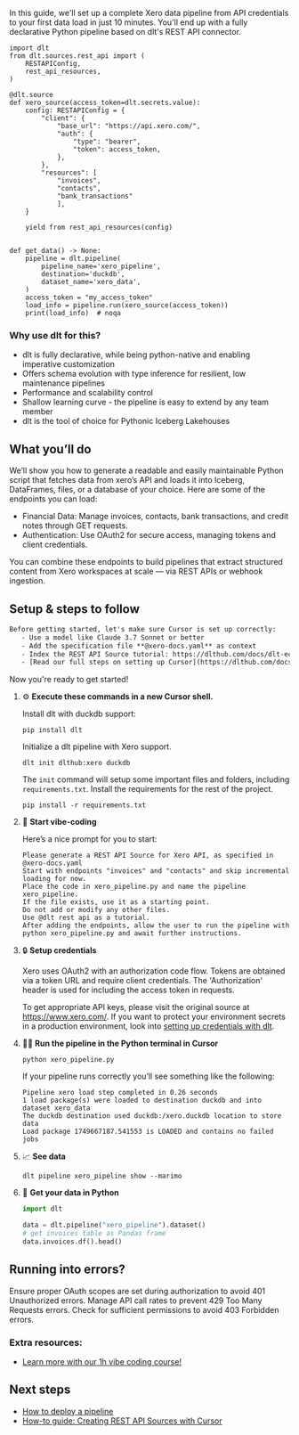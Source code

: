 In this guide, we'll set up a complete Xero data pipeline from API credentials to your first data load in just 10 minutes. You'll end up with a fully declarative Python pipeline based on dlt's REST API connector.

```python-outcome
import dlt
from dlt.sources.rest_api import (
    RESTAPIConfig,
    rest_api_resources,
)

@dlt.source
def xero_source(access_token=dlt.secrets.value):
    config: RESTAPIConfig = {
        "client": {
            "base_url": "https://api.xero.com/",
            "auth": {
                "type": "bearer",
                "token": access_token,
            },
        },
        "resources": [
            "invoices",
            "contacts",
            "bank_transactions"
            ],
    }

    yield from rest_api_resources(config)


def get_data() -> None:
    pipeline = dlt.pipeline(
        pipeline_name='xero_pipeline',
        destination='duckdb',
        dataset_name='xero_data', 
    )
    access_token = "my_access_token"
    load_info = pipeline.run(xero_source(access_token))
    print(load_info)  # noqa
```

### Why use dlt for this?

- dlt is fully declarative, while being python-native and enabling imperative customization
- Offers schema evolution with type inference for resilient, low maintenance pipelines
- Performance and scalability control
- Shallow learning curve - the pipeline is easy to extend by any team member
- dlt is the tool of choice for Pythonic Iceberg Lakehouses

## What you’ll do

We’ll show you how to generate a readable and easily maintainable Python script that fetches data from xero’s API and loads it into Iceberg, DataFrames, files, or a database of your choice. Here are some of the endpoints you can load:

- Financial Data: Manage invoices, contacts, bank transactions, and credit notes through GET requests.
- Authentication: Use OAuth2 for secure access, managing tokens and client credentials.

You can combine these endpoints to build pipelines that extract structured content from Xero workspaces at scale — via REST APIs or webhook ingestion.

## Setup & steps to follow

```default
Before getting started, let's make sure Cursor is set up correctly:
   - Use a model like Claude 3.7 Sonnet or better
   - Add the specification file **@xero-docs.yaml** as context
   - Index the REST API Source tutorial: https://dlthub.com/docs/dlt-ecosystem/verified-sources/rest_api/ and add it to context as **@dlt rest api**
   - [Read our full steps on setting up Cursor](https://dlthub.com/docs/dlt-ecosystem/llm-tooling/cursor-restapi#23-configuring-cursor-with-documentation)
```

Now you're ready to get started! 

1. ⚙️ **Execute these commands in a new Cursor shell.**
    
    Install dlt with duckdb support:
    ```shell
    pip install dlt
    ```

    Initialize a dlt pipeline with Xero support.
    ```shell
    dlt init dlthub:xero duckdb
    ```

    The `init` command will setup some important files and folders, including `requirements.txt`. Install the requirements for the rest of the project.
    ```shell
    pip install -r requirements.txt
    ```
    
2. 🤠 **Start vibe-coding**
    
    Here’s a nice prompt for you to start: 
    
    ```prompt
    Please generate a REST API Source for Xero API, as specified in @xero-docs.yaml 
    Start with endpoints "invoices" and "contacts" and skip incremental loading for now. 
    Place the code in xero_pipeline.py and name the pipeline xero_pipeline. 
    If the file exists, use it as a starting point. 
    Do not add or modify any other files. 
    Use @dlt rest api as a tutorial. 
    After adding the endpoints, allow the user to run the pipeline with python xero_pipeline.py and await further instructions.
    ```

    
3. 🔒 **Setup credentials** 
    
    Xero uses OAuth2 with an authorization code flow. Tokens are obtained via a token URL and require client credentials. The 'Authorization' header is used for including the access token in requests.
    
    To get appropriate API keys, please visit the original source at https://www.xero.com/.
    If you want to protect your environment secrets in a production environment, look into [setting up credentials with dlt](https://dlthub.com/docs/walkthroughs/add_credentials).
    
4. 🏃‍♀️ **Run the pipeline in the Python terminal in Cursor**
    
    ```shell
    python xero_pipeline.py
    ```
    
    If your pipeline runs correctly you’ll see something like the following:
    
    ```shell
    Pipeline xero load step completed in 0.26 seconds
    1 load package(s) were loaded to destination duckdb and into dataset xero_data
    The duckdb destination used duckdb:/xero.duckdb location to store data
    Load package 1749667187.541553 is LOADED and contains no failed jobs
    ```
    
5. 📈 **See data**
    
    ```shell
    dlt pipeline xero_pipeline show --marimo
    ```
    
6. 🐍 **Get your data in Python**
    
    ```python
    import dlt

   data = dlt.pipeline("xero_pipeline").dataset()
   # get invoices table as Pandas frame
   data.invoices.df().head()
    ```

## Running into errors?

Ensure proper OAuth scopes are set during authorization to avoid 401 Unauthorized errors. Manage API call rates to prevent 429 Too Many Requests errors. Check for sufficient permissions to avoid 403 Forbidden errors.

### Extra resources:

- [Learn more with our 1h vibe coding course!](https://www.youtube.com/watch?v=GGid70rnJuM)

## Next steps

- [How to deploy a pipeline](https://dlthub.com/docs/walkthroughs/deploy-a-pipeline)
- [How-to guide: Creating REST API Sources with Cursor](https://dlthub.com/docs/dlt-ecosystem/llm-tooling/cursor-restapi)